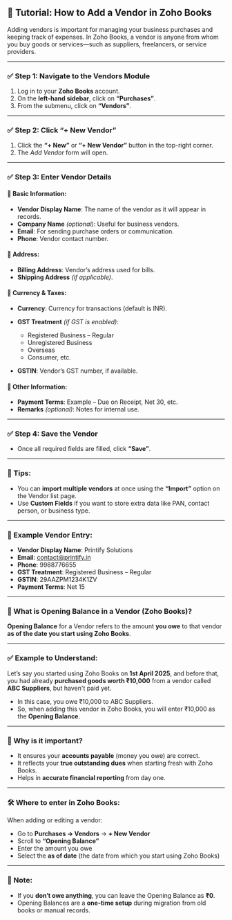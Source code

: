 ## 📘 Tutorial: How to Add a Vendor in Zoho Books

Adding vendors is important for managing your business purchases and keeping track of expenses. In Zoho Books, a vendor is anyone from whom you buy goods or services—such as suppliers, freelancers, or service providers.

---

### ✅ Step 1: Navigate to the Vendors Module

1. Log in to your **Zoho Books** account.
2. On the **left-hand sidebar**, click on **“Purchases”**.
3. From the submenu, click on **“Vendors”**.

---

### ✅ Step 2: Click “+ New Vendor”

1. Click the **“+ New”** or **“+ New Vendor”** button in the top-right corner.
2. The *Add Vendor* form will open.

---

### ✅ Step 3: Enter Vendor Details

#### 🧍 Basic Information:

* **Vendor Display Name**: The name of the vendor as it will appear in records.
* **Company Name** *(optional)*: Useful for business vendors.
* **Email**: For sending purchase orders or communication.
* **Phone**: Vendor contact number.

#### 📍 Address:

* **Billing Address**: Vendor’s address used for bills.
* **Shipping Address** *(if applicable)*.

#### 💱 Currency & Taxes:

* **Currency**: Currency for transactions (default is INR).
* **GST Treatment** *(if GST is enabled)*:

  * Registered Business – Regular
  * Unregistered Business
  * Overseas
  * Consumer, etc.
* **GSTIN**: Vendor’s GST number, if available.

#### 💬 Other Information:

* **Payment Terms**: Example – Due on Receipt, Net 30, etc.
* **Remarks** *(optional)*: Notes for internal use.

---

### ✅ Step 4: Save the Vendor

* Once all required fields are filled, click **“Save”**.

---

### 📌 Tips:

* You can **import multiple vendors** at once using the **“Import”** option on the Vendor list page.
* Use **Custom Fields** if you want to store extra data like PAN, contact person, or business type.

---

### 🎯 Example Vendor Entry:

* **Vendor Display Name**: Printify Solutions
* **Email**: [contact@printify.in](mailto:contact@printify.in)
* **Phone**: 9988776655
* **GST Treatment**: Registered Business – Regular
* **GSTIN**: 29AAZPM1234K1ZV
* **Payment Terms**: Net 15

---


### 📘 What is **Opening Balance** in a Vendor (Zoho Books)?

**Opening Balance** for a Vendor refers to the amount **you owe** to that vendor **as of the date you start using Zoho Books**.

---

### ✅ Example to Understand:

Let’s say you started using Zoho Books on **1st April 2025**, and before that, you had already **purchased goods worth ₹10,000** from a vendor called **ABC Suppliers**, but haven't paid yet.

* In this case, you owe ₹10,000 to ABC Suppliers.
* So, when adding this vendor in Zoho Books, you will enter ₹10,000 as the **Opening Balance**.

---

### 📌 Why is it important?

* It ensures your **accounts payable** (money you owe) are correct.
* It reflects your **true outstanding dues** when starting fresh with Zoho Books.
* Helps in **accurate financial reporting** from day one.

---

### 🛠️ Where to enter in Zoho Books:

When adding or editing a vendor:

* Go to **Purchases → Vendors** → **+ New Vendor**
* Scroll to **“Opening Balance”**
* Enter the amount you owe
* Select the **as of date** (the date from which you start using Zoho Books)

---

### 🚫 Note:

* If you **don’t owe anything**, you can leave the Opening Balance as **₹0**.
* Opening Balances are a **one-time setup** during migration from old books or manual records.